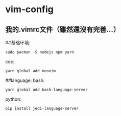 # vim-config
## 我的.vimrc文件（雖然還沒有完善...）

##基础环境:
 ```shell
 sudo pacman -S nodejs npm yarn
 ``` 
coc:
 ```shell
 yarn global add neovim
 ```

##language:
bash:
```shell
yarn global add bash-language-server
```
python:
```shell
pip install jedi-language-server
```
